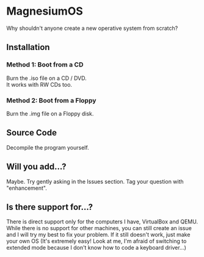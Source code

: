 # MagnesiumOS
Why shouldn't anyone create a new operative system from scratch?
## Installation
### Method 1: Boot from a CD
Burn the .iso file on a CD / DVD.  
It works with RW CDs too.
### Method 2: Boot from a Floppy
Burn the .img file on a Floppy disk.
## Source Code
Decompile the program yourself.
## Will you add...?
Maybe. Try gently asking in the Issues section. Tag your question with "enhancement".
## Is there support for...?
There is direct support only for the computers I have, VirtualBox and QEMU.  
While there is no support for other machines, you can still create an issue and I will try my best to fix your problem. If it still doesn't work, just make your own OS (It's extremely easy! Look at me, I'm afraid of switching to extended mode because I don't know how to code a keyboard driver...)
